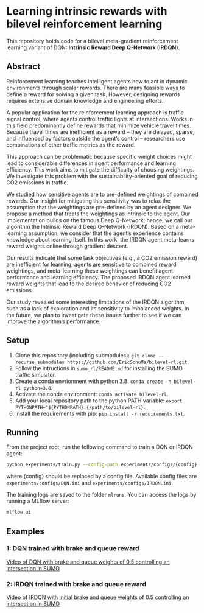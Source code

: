 # Learning intrinsic rewards with bilevel reinforcement learning
This repository holds code for a bilevel meta-gradient reinforcement learning variant of DQN: **Intrinsic Reward Deep Q-Network (IRDQN)**.

## Abstract
Reinforcement learning teaches intelligent agents how to act in dynamic environments through scalar rewards. There are many feasible ways to define a reward for solving a given task. However, designing rewards requires extensive domain knowledge and engineering efforts.

A popular application for the reinforcement learning approach is traffic signal control, where agents control traffic lights at intersections. Works in this field predominantly define rewards that minimize vehicle travel times. Because travel times are inefficient as a reward – they are delayed, sparse, and influenced by factors outside the agent’s control – researchers use combinations of other traffic metrics as the reward.

This approach can be problematic because specific weight choices might lead to considerable differences in agent performance and learning efficiency. This work aims to mitigate the difficulty of choosing weightings. We investigate this problem with the sustainability-oriented goal of reducing CO2 emissions in traffic.

We studied how sensitive agents are to pre-defined weightings of combined rewards. Our insight for mitigating this sensitivity was to relax the assumption that the weightings are pre-defined by an agent designer. We propose a method that treats the weightings as intrinsic to the agent. Our implementation builds on the famous Deep Q-Network; hence, we call our algorithm the Intrinsic Reward Deep Q-Network (IRDQN). Based on a meta-learning assumption, we consider that the agent’s experience contains knowledge about learning itself. In this work, the IRDQN agent meta-learns reward weights online through gradient descent.

Our results indicate that some task objectives (e.g., a CO2 emission reward) are inefficient for learning, agents are sensitive to combined reward weightings, and meta-learning these weightings can benefit agent performance and learning efficiency. The proposed IRDQN agent learned reward weights that lead to the desired behavior of reducing CO2 emissions.

Our study revealed some interesting limitations of the IRDQN algorithm, such as a lack of exploration and its sensitivity to imbalanced weights. In the future, we plan to investigate these issues further to see if we can improve the algorithm’s performance.

## Setup
1. Clone this repository (including submodules): `git clone --recurse_submodules https://github.com/EricSchuMa/bilevel-rl.git`.
2. Follow the intructions in `sumo_rl/README.md` for installing the SUMO traffic simulator.
3. Create a conda envrionment with python 3.8: `conda create -n bilevel-rl python=3.8`.
4. Activate the conda environment: `conda activate bilevel-rl`.
5. Add your local repository path to the python PATH variable: `export PYTHONPATH="${PYTHONPATH}:{/path/to/bilevel-rl}`.
6. Install the requirements with pip: `pip install -r requirements.txt`.

## Running
From the project root, run the following command to train a DQN or IRDQN agent:
```bash
python experiments/train.py --config-path experiments/configs/{config}
```
where {config} should be replaced by a config file. Available config files are `experiments/configs/DQN.ini` and `experiments/configs/IRDQN.ini`.

The training logs are saved to the folder `mlruns`. You can access the logs by running a MLflow server:
```bash
mlflow ui
```

## Examples
### 1: DQN trained with brake and queue reward
[Video of DQN with brake and queue weights of 0.5 controlling an intersection in SUMO](https://www.youtube.com/watch?v=UjkyiCG75ms)

### 2: IRDQN trained with brake and queue reward
[Video of IRDQN with initial brake and queue weights of 0.5 controlling an intersection in SUMO](https://www.youtube.com/watch?v=Cu0ZR0lyRnw)
